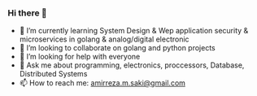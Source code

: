 ### Hi there 👋

- 🌱 I’m currently learning System Design & Wep application security & microservices in golang & analog/digital electronic
- 👯 I’m looking to collaborate on golang and python projects
- 🤔 I’m looking for help with everyone
- 💬 Ask me about programming, electronics, proccessors, Database, Distributed Systems
- 📫 How to reach me: amirreza.m.saki@gmail.com

